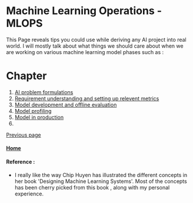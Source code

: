 # Machine Learning Operations - MLOPS 

This Page reveals tips you could use while deriving any AI project into real world. I will mostly talk about what things we should care about when we are working on various machine learning model phases such as : 

# Chapter

1. [AI problem formulations](./mlops.md)
2. [Requirement understanding and setting up relevent metrics](./mlops.md)
3. [ Model development and offline evaluation](./mlops.md)
4. [Model profiling](./mlops.md)
5. [ Model in production](./mlops.md)
6. 

[Previous page](./README.md)

#### [Home](./README.md) 


#### Reference :

* I really like the way Chip Huyen has illustrated the different concepts in her book 'Designing Machine Learning Systems'. Most of the concepts has been cherry picked from this book , along with my personal experience.
